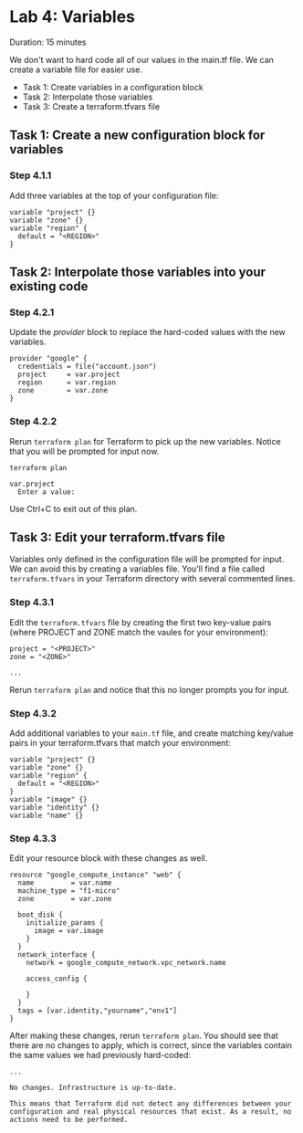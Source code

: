 # Lab 4: Variables

Duration: 15 minutes

We don't want to hard code all of our values in the main.tf file. We can create a variable file for easier use.

- Task 1: Create variables in a configuration block
- Task 2: Interpolate those variables
- Task 3: Create a terraform.tfvars file

## Task 1: Create a new configuration block for variables

### Step 4.1.1

Add three variables at the top of your configuration file:

```hcl
variable "project" {}
variable "zone" {}
variable "region" {
  default = "<REGION>"
}
```

## Task 2: Interpolate those variables into your existing code

### Step 4.2.1

Update the _provider_ block to replace the hard-coded values with the new
variables.

```hcl
provider "google" {
  credentials = file("account.json")
  project     = var.project
  region      = var.region
  zone        = var.zone
}
```

### Step 4.2.2

Rerun `terraform plan` for Terraform to pick up the new variables. Notice that you will be prompted for input now.

```shell
terraform plan
```

```text
var.project
  Enter a value:
```

Use Ctrl+C to exit out of this plan.

## Task 3: Edit your terraform.tfvars file

Variables only defined in the configuration file will be prompted for input. We
can avoid this by creating a variables file. You'll find a file called
`terraform.tfvars` in your Terraform directory with several commented lines.

### Step 4.3.1

Edit the `terraform.tfvars` file by creating the first two key-value pairs (where PROJECT and ZONE match the vaules for your environment):

```
project = "<PROJECT>"
zone = "<ZONE>"

...
```

Rerun `terraform plan` and notice that this no longer prompts you for input.

### Step 4.3.2

Add additional variables to your `main.tf` file, and create matching key/value pairs in your terraform.tfvars that match your environment:

```hcl
variable "project" {}
variable "zone" {}
variable "region" {
  default = "<REGION>"
}
variable "image" {}
variable "identity" {}
variable "name" {}
```

### Step 4.3.3

Edit your resource block with these changes as well.

```hcl
resource "google_compute_instance" "web" {
  name         = var.name
  machine_type = "f1-micro"
  zone         = var.zone

  boot_disk {
    initialize_params {
      image = var.image
    }
  }
  network_interface {
    network = google_compute_network.vpc_network.name

    access_config {

    }
  }
  tags = [var.identity,"yourname","env1"]
}
```

After making these changes, rerun `terraform plan`. You should see that there
are no changes to apply, which is correct, since the variables contain the same
values we had previously hard-coded:

```text
...

No changes. Infrastructure is up-to-date.

This means that Terraform did not detect any differences between your
configuration and real physical resources that exist. As a result, no
actions need to be performed.
```
